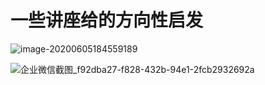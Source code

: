 # 一些讲座给的方向性启发

![image-20200605184559189](https://cdn.jsdelivr.net/gh/hss01248/picbed@master/uPic/image-20200605184559189.png)



![企业微信截图_f92dba27-f828-432b-94e1-2fcb2932692a](https://cdn.jsdelivr.net/gh/hss01248/picbed@master/uPic/企业微信截图_f92dba27-f828-432b-94e1-2fcb2932692a.png)


